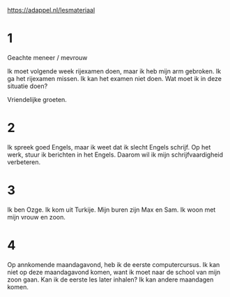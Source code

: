 https://adappel.nl/lesmateriaal

# 1

Geachte meneer / mevrouw

Ik moet volgende week rijexamen doen, maar ik heb mijn arm gebroken.
Ik ga het rijexamen missen. Ik kan het examen niet doen. Wat moet ik in deze situatie doen?

Vriendelijke groeten.

# 2

Ik spreek goed Engels, maar ik weet dat ik slecht Engels schrijf.
Op het werk, stuur ik berichten in het Engels. Daarom wil ik mijn schrijfvaardigheid verbeteren.

# 3

Ik ben Ozge. Ik kom uit Turkije. Mijn buren zijn Max en Sam.
Ik woon met mijn vrouw en zoon.

# 4
Op annkomende maandagavond, heb ik de eerste computercursus. Ik kan niet op deze maandagavond komen, want ik moet naar de school van mijn zoon gaan.
Kan ik de eerste les later inhalen?
Ik kan andere maandagen komen.
